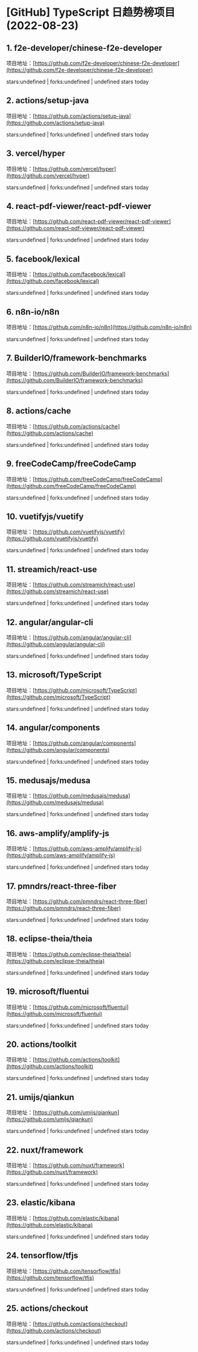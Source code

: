 # [GitHub] TypeScript 日趋势榜项目(2022-08-23)

## 1. f2e-developer/chinese-f2e-developer 

项目地址：[https://github.com/f2e-developer/chinese-f2e-developer](https://github.com/f2e-developer/chinese-f2e-developer)

stars:undefined | forks:undefined | undefined stars today 



## 2. actions/setup-java 

项目地址：[https://github.com/actions/setup-java](https://github.com/actions/setup-java)

stars:undefined | forks:undefined | undefined stars today 



## 3. vercel/hyper 

项目地址：[https://github.com/vercel/hyper](https://github.com/vercel/hyper)

stars:undefined | forks:undefined | undefined stars today 



## 4. react-pdf-viewer/react-pdf-viewer 

项目地址：[https://github.com/react-pdf-viewer/react-pdf-viewer](https://github.com/react-pdf-viewer/react-pdf-viewer)

stars:undefined | forks:undefined | undefined stars today 



## 5. facebook/lexical 

项目地址：[https://github.com/facebook/lexical](https://github.com/facebook/lexical)

stars:undefined | forks:undefined | undefined stars today 



## 6. n8n-io/n8n 

项目地址：[https://github.com/n8n-io/n8n](https://github.com/n8n-io/n8n)

stars:undefined | forks:undefined | undefined stars today 



## 7. BuilderIO/framework-benchmarks 

项目地址：[https://github.com/BuilderIO/framework-benchmarks](https://github.com/BuilderIO/framework-benchmarks)

stars:undefined | forks:undefined | undefined stars today 



## 8. actions/cache 

项目地址：[https://github.com/actions/cache](https://github.com/actions/cache)

stars:undefined | forks:undefined | undefined stars today 



## 9. freeCodeCamp/freeCodeCamp 

项目地址：[https://github.com/freeCodeCamp/freeCodeCamp](https://github.com/freeCodeCamp/freeCodeCamp)

stars:undefined | forks:undefined | undefined stars today 



## 10. vuetifyjs/vuetify 

项目地址：[https://github.com/vuetifyjs/vuetify](https://github.com/vuetifyjs/vuetify)

stars:undefined | forks:undefined | undefined stars today 



## 11. streamich/react-use 

项目地址：[https://github.com/streamich/react-use](https://github.com/streamich/react-use)

stars:undefined | forks:undefined | undefined stars today 



## 12. angular/angular-cli 

项目地址：[https://github.com/angular/angular-cli](https://github.com/angular/angular-cli)

stars:undefined | forks:undefined | undefined stars today 



## 13. microsoft/TypeScript 

项目地址：[https://github.com/microsoft/TypeScript](https://github.com/microsoft/TypeScript)

stars:undefined | forks:undefined | undefined stars today 



## 14. angular/components 

项目地址：[https://github.com/angular/components](https://github.com/angular/components)

stars:undefined | forks:undefined | undefined stars today 



## 15. medusajs/medusa 

项目地址：[https://github.com/medusajs/medusa](https://github.com/medusajs/medusa)

stars:undefined | forks:undefined | undefined stars today 



## 16. aws-amplify/amplify-js 

项目地址：[https://github.com/aws-amplify/amplify-js](https://github.com/aws-amplify/amplify-js)

stars:undefined | forks:undefined | undefined stars today 



## 17. pmndrs/react-three-fiber 

项目地址：[https://github.com/pmndrs/react-three-fiber](https://github.com/pmndrs/react-three-fiber)

stars:undefined | forks:undefined | undefined stars today 



## 18. eclipse-theia/theia 

项目地址：[https://github.com/eclipse-theia/theia](https://github.com/eclipse-theia/theia)

stars:undefined | forks:undefined | undefined stars today 



## 19. microsoft/fluentui 

项目地址：[https://github.com/microsoft/fluentui](https://github.com/microsoft/fluentui)

stars:undefined | forks:undefined | undefined stars today 



## 20. actions/toolkit 

项目地址：[https://github.com/actions/toolkit](https://github.com/actions/toolkit)

stars:undefined | forks:undefined | undefined stars today 



## 21. umijs/qiankun 

项目地址：[https://github.com/umijs/qiankun](https://github.com/umijs/qiankun)

stars:undefined | forks:undefined | undefined stars today 



## 22. nuxt/framework 

项目地址：[https://github.com/nuxt/framework](https://github.com/nuxt/framework)

stars:undefined | forks:undefined | undefined stars today 



## 23. elastic/kibana 

项目地址：[https://github.com/elastic/kibana](https://github.com/elastic/kibana)

stars:undefined | forks:undefined | undefined stars today 



## 24. tensorflow/tfjs 

项目地址：[https://github.com/tensorflow/tfjs](https://github.com/tensorflow/tfjs)

stars:undefined | forks:undefined | undefined stars today 



## 25. actions/checkout 

项目地址：[https://github.com/actions/checkout](https://github.com/actions/checkout)

stars:undefined | forks:undefined | undefined stars today 



